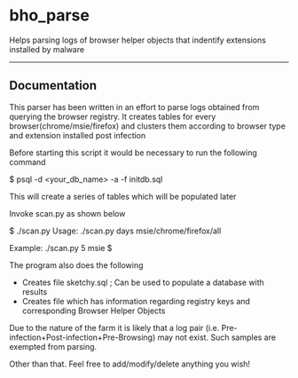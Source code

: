 bho_parse
=========

Helps parsing logs of browser helper objects that indentify extensions installed by malware


--------------
Documentation
--------------

This parser has been written in an effort to parse logs obtained from querying the browser registry. It creates tables for every browser(chrome/msie/firefox) and clusters them according to browser type and extension installed post infection


Before starting this script it would be necessary to run the following command

$ psql -d <your_db_name> -a -f initdb.sql

This will create a series of tables which will be populated later

Invoke scan.py as shown below

$ ./scan.py
Usage: ./scan.py days msie/chrome/firefox/all

Example: ./scan.py 5 msie
$

The program also does the following
 - Creates file sketchy.sql ; Can be used to populate a database with results
 - Creates file which has information regarding registry keys and corresponding Browser Helper Objects


Due to the nature of the farm it is likely that a log pair (i.e. Pre-infection+Post-infection+Pre-Browsing) may not exist. Such samples are exempted from parsing.

Other than that. Feel free to add/modify/delete anything you wish!

